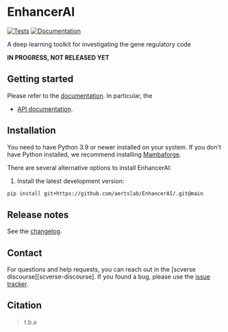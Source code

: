 # EnhancerAI

[![Tests][badge-tests]][link-tests]
[![Documentation][badge-docs]][link-docs]

[badge-tests]: https://img.shields.io/github/actions/workflow/status/aertslab/EnhancerAI/test.yaml?branch=main
[link-tests]: https://github.com/aertslab/EnhancerAI/actions/workflows/test.yml
[badge-docs]: https://img.shields.io/readthedocs/EnhancerAI

A deep learning toolkit for investigating the gene regulatory code

**IN PROGRESS, NOT RELEASED YET**

## Getting started

Please refer to the [documentation][link-docs]. In particular, the

-   [API documentation][link-api].

## Installation

You need to have Python 3.9 or newer installed on your system. If you don't have
Python installed, we recommend installing [Mambaforge](https://github.com/conda-forge/miniforge#mambaforge).

There are several alternative options to install EnhancerAI:

<!--
1) Install the latest release of `EnhancerAI` from `PyPI <https://pypi.org/project/EnhancerAI/>`_:

```bash
pip install EnhancerAI
```
-->

1. Install the latest development version:

```bash
pip install git+https://github.com/aertslab/EnhancerAI/.git@main
```

## Release notes

See the [changelog][changelog].

## Contact

For questions and help requests, you can reach out in the [scverse discourse][scverse-discourse].
If you found a bug, please use the [issue tracker][issue-tracker].

## Citation

> t.b.a

[issue-tracker]: https://github.com/aertslab/EnhancerAI/issues
[changelog]: https://EnhancerAI.readthedocs.io/latest/changelog.html
[link-docs]: https://EnhancerAI.readthedocs.io
[link-api]: https://EnhancerAI.readthedocs.io/latest/api.html
